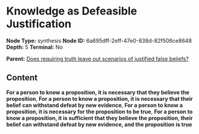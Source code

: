 # Knowledge as Defeasible Justification

**Node Type:** synthesis
**Node ID:** 6a695dff-2eff-47e0-838d-82f506ce8648
**Depth:** 5
**Terminal:** No

**Parent:** [Does requiring truth leave out scenarios of justified false beliefs?](does-requiring-truth-leave-out-scenarios-of-justified-false-beliefs-antithesis-f8d81c95-e9b8-4101-a2c7-31d61eb00198.md)

## Content

**For a person to know a proposition, it is necessary that they believe the proposition**, **For a person to know a proposition, it is necessary that their belief can withstand defeat by new evidence**, **For a person to know a proposition, it is necessary for the proposition to be true**, **For a person to know a proposition, it is sufficient that they believe the proposition, their belief can withstand defeat by new evidence, and the proposition is true**
